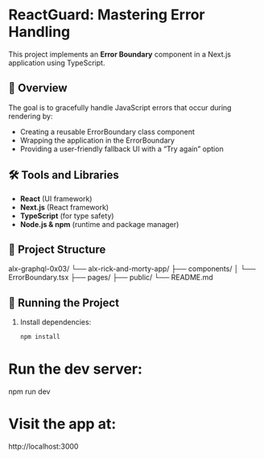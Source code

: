# ReactGuard: Mastering Error Handling

This project implements an **Error Boundary** component in a Next.js application using TypeScript.  

## 📌 Overview
The goal is to gracefully handle JavaScript errors that occur during rendering by:
- Creating a reusable ErrorBoundary class component
- Wrapping the application in the ErrorBoundary
- Providing a user-friendly fallback UI with a “Try again” option

## 🛠 Tools and Libraries
- **React** (UI framework)
- **Next.js** (React framework)
- **TypeScript** (for type safety)
- **Node.js & npm** (runtime and package manager)

## 📂 Project Structure
alx-graphql-0x03/
└── alx-rick-and-morty-app/
├── components/
│ └── ErrorBoundary.tsx
├── pages/
├── public/
└── README.md


## 🚀 Running the Project
1. Install dependencies:
   ```bash
   npm install

# Run the dev server:
npm run dev

# Visit the app at:
http://localhost:3000